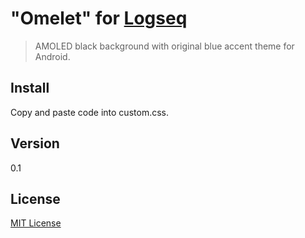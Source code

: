 # "Omelet" for [Logseq](http://logseq.com)

> AMOLED black background with original blue accent theme for Android.

## Install

Copy and paste code into custom.css.

## Version

0.1

## License

[MIT License](./LICENSE)

